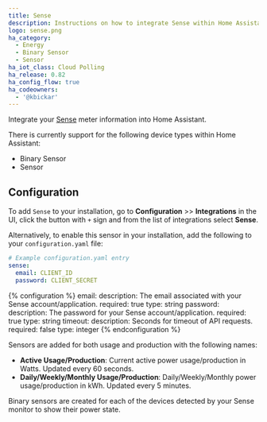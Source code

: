 ```yaml
---
title: Sense
description: Instructions on how to integrate Sense within Home Assistant.
logo: sense.png
ha_category:
  - Energy
  - Binary Sensor
  - Sensor
ha_iot_class: Cloud Polling
ha_release: 0.82
ha_config_flow: true
ha_codeowners:
  - '@kbickar'
---
```


Integrate your [Sense](https://sense.com) meter information into Home Assistant.

There is currently support for the following device types within Home Assistant:

- Binary Sensor
- Sensor

## Configuration

To add `Sense` to your installation, go to **Configuration** >> **Integrations** in the UI, click the button with `+` sign and from the list of integrations select **Sense**.

Alternatively, to enable this sensor in your installation, add the following to your `configuration.yaml` file:

```yaml
# Example configuration.yaml entry
sense:
  email: CLIENT_ID
  password: CLIENT_SECRET
```

{% configuration %}
email:
  description: The email associated with your Sense account/application.
  required: true
  type: string
password:
  description: The password for your Sense account/application.
  required: true
  type: string
timeout:
  description: Seconds for timeout of API requests.
  required: false
  type: integer
{% endconfiguration %}

Sensors are added for both usage and production with the following names:

- **Active Usage/Production**: Current active power usage/production in Watts. Updated every 60 seconds.
- **Daily/Weekly/Monthly Usage/Production**: Daily/Weekly/Monthly power usage/production in kWh. Updated every 5 minutes.

Binary sensors are created for each of the devices detected by your Sense monitor to show their power state.
